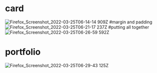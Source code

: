 # card 
![Firefox_Screenshot_2022-03-25T06-14-14 909Z](https://user-images.githubusercontent.com/60251000/160065383-bb71f3a4-e6c2-44cc-84f9-9b45af036306.png)
#margin and padding
![Firefox_Screenshot_2022-03-25T06-21-17 237Z](https://user-images.githubusercontent.com/60251000/160066198-63074cdc-c872-4071-a96b-7852ce2a50ee.png)
#putting all together
![Firefox_Screenshot_2022-03-25T06-26-59 592Z](https://user-images.githubusercontent.com/60251000/160066487-8d33a29f-23ed-45c1-a72f-7a2815453b47.png)

# portfolio
![Firefox_Screenshot_2022-03-25T06-29-43 125Z](https://user-images.githubusercontent.com/60251000/160066836-6d667710-7081-42c9-855b-42b7f280cdfb.png)


